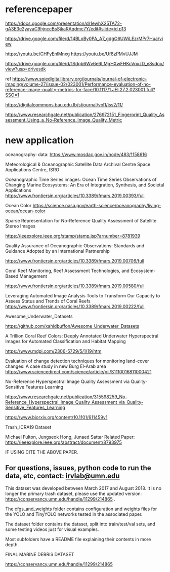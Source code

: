 # referencepaper

https://docs.google.com/presentation/d/1ewhX25TA72-gA3E3e2yayaC9hjnccBsSjkaRAqdmc7Y/edit#slide=id.p13

https://drive.google.com/file/d/14BLoBy0PA_A7_gdgO6UWiLEzrMPr7Hua/view

 https://youtu.be/CHFyEnlMnxg
 https://youtu.be/Uf8zPMvUJJM


https://drive.google.com/file/d/1Sdqb6Wv6e6LMgHXwFHKcVqxzD_e8sdoo/view?usp=drivesdk





ref
https://www.spiedigitallibrary.org/journals/journal-of-electronic-imaging/volume-27/issue-02/023001/Performance-evaluation-of-no-reference-image-quality-metrics-for-face/10.1117/1.JEI.27.2.023001.full?SSO=1

https://digitalcommons.bau.edu.lb/stjournal/vol1/iss2/11/

https://www.researchgate.net/publication/276972151_Fingerprint_Quality_Assessment_Using_a_No-Reference_Image_Quality_Metric


# new application

oceanography:
data: https://www.mosdac.gov.in/node/483/1158616

Meteorological & Oceanographic Satellite Data Archival Centre
Space Applications Centre, ISRO

Oceanographic Time Series images: Ocean Time Series Observations of Changing Marine Ecosystems: An Era of Integration, Synthesis, and Societal Applications
https://www.frontiersin.org/articles/10.3389/fmars.2019.00393/full

Ocean Color
https://science.nasa.gov/earth-science/oceanography/living-ocean/ocean-color

Sparse Representation for No-Reference Quality
Assessment of Satellite Stereo Images

https://ieeexplore.ieee.org/stamp/stamp.jsp?arnumber=8781939

Quality Assurance of Oceanographic Observations: Standards and Guidance Adopted by an International Partnership

https://www.frontiersin.org/articles/10.3389/fmars.2019.00706/full

Coral Reef Monitoring, Reef Assessment Technologies, and Ecosystem-Based Management

https://www.frontiersin.org/articles/10.3389/fmars.2019.00580/full

Leveraging Automated Image Analysis Tools to Transform Our Capacity to Assess Status and Trends of Coral Reefs
https://www.frontiersin.org/articles/10.3389/fmars.2019.00222/full


Awesome_Underwater_Datasets

https://github.com/xahidbuffon/Awesome_Underwater_Datasets

A Trillion Coral Reef Colors: Deeply Annotated Underwater Hyperspectral Images for Automated Classification and Habitat Mapping

https://www.mdpi.com/2306-5729/5/1/19/htm

Evaluation of change detection techniques for monitoring land-cover changes: A case study in new Burg El-Arab area
https://www.sciencedirect.com/science/article/pii/S1110016811000421

No-Reference Hyperspectral Image Quality Assessment via Quality-Sensitive Features Learning

https://www.researchgate.net/publication/315598259_No-Reference_Hyperspectral_Image_Quality_Assessment_via_Quality-Sensitive_Features_Learning

https://www.biorxiv.org/content/10.1101/611459v1



Trash_ICRA19 Dataset 

Michael Fulton, Jungseok Hong, Junaed Sattar
Related Paper: https://ieeexplore.ieee.org/abstract/document/8793975

IF USING CITE THE ABOVE PAPER.


For questions, issues, python code to run the data, etc, contact: irvlab@umn.edu
----------------------------------------------------------------
This dataset was developed between March 2017 and August 2018. It is no longer the primary trash dataset, please use the updated version: https://conservancy.umn.edu/handle/11299/214865 .

The cfgs_and_weights folder contains configuration and weights files for the YOLO and TinyYOLO networks tested in the associated paper.

The dataset folder contains the dataset, split into train/test/val sets, and some testing videos just for visual examples. 

Most subfolders have a README file explaining their contents in more depth.

FINAL MARINE DEBRIS DATASET

https://conservancy.umn.edu/handle/11299/214865


